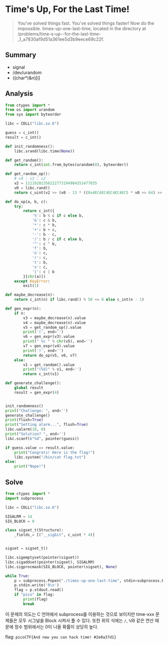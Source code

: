 # Time's Up, For the Last Time!
> You've solved things fast. You've solved things faster! Now do the impossible. times-up-one-last-time, located in the directory at /problems/time-s-up--for-the-last-time-_1_a7830af9d51a361ee5d3b9eece69c22f.

## Summary
* signal
* /dev/urandom
* ((char*)&n)[i]

## Analysis
``` python
from ctypes import *
from os import urandom
from sys import byteorder

libc = CDLL("libc.so.6")

guess = c_int()
result = c_int()

def init_randomness():
    libc.srand(libc.time(None))

def get_random():
    return c_int(int.from_bytes(urandom(8), byteorder))

def get_random_op():
    # v4 : v3 : v2
    v2 = 11119202356222773194984351477035
    v0 = libc.rand()
    return c_uint(v2 >> (v0 - 13 * ((0x4EC4EC4EC4EC4EC5 * v0 >> 64) >> 2)) * 8 & 0xff)

def do_op(a, b, c):
    try:
        return c_int({
            '%': b % c if c else b,
            '&': c & b,
            '*': c * b,
            '+': b + c,
            '-': b - c,
            '/': b / c if c else b,
            '^': c ^ b,
            'f': b,
            'o': c,
            'r': c,
            't': b,
            'x': c,
            '|': c | b
        }[chr(a)])
    except KeyError:
        exit(1)

def maybe_decrease(n):
    return c_int(n) if libc.rand() % 50 <= 0 else c_int(n - 1)

def gen_expr(n):
    if n:
        v3 = maybe_decrease(n).value
        v4 = maybe_decrease(n).value
        v5 = get_random_op().value
        print('(', end='')
        v6 = gen_expr(v3).value
        print(" %c " % chr(v5), end='')
        v7 = gen_expr(v4).value
        print(')', end='')
        return do_op(v5, v6, v7)
    else:
        v1 = get_random().value
        print("(%d)" % v1, end='')
        return c_int(v1)

def generate_challenge():
    global result
    result = gen_expr(4)


init_randomness()
print("Challenge: ", end='')
generate_challenge()
print(flush=True)
print("Setting alarm...", flush=True)
libc.ualarm(10, 0)
print("Solution? ", end='')
libc.scanf(b"%d", pointer(guess))

if guess.value == result.value:
    print("Congrats! Here is the flag!")
    libc.system("/bin/cat flag.txt")
else:
    print("Nope!")
```

## Solve
``` python
from ctypes import *
import subprocess

libc = CDLL("libc.so.6")

SIGALRM = 14
SIG_BLOCK = 0

class sigset_t(Structure):
    _fields_= [("__sigbit", c_uint * 4)]


sigset = sigset_t()

libc.sigemptyset(pointer(sigset))
libc.sigaddset(pointer(sigset), SIGALRM)
libc.sigprocmask(SIG_BLOCK, pointer(sigset), None)

while True:
    p = subprocess.Popen("./times-up-one-last-time", stdin=subprocess.PIPE, stdout=subprocess.PIPE)
    p.stdin.write('0\n')
    flag = p.stdout.read()
    if "pico" in flag:
        print(flag)
        break
```
이 문제의 의도는 C 언어에서 subprocess를 이용하는 것으로 보이지만 time-xxx 문제들은 모두 시그널을 Block 시켜서 풀 수 있다. 또한 위의 식에는 `/`, `%`와 같은 연산 때문에 정수 범위에서는 0이 나올 확률이 상당히 높다.  

flag: `picoCTF{And now you can hack time! #2e0a37d1}`
